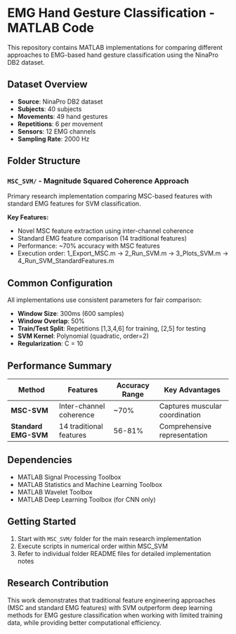 # EMG Hand Gesture Classification - MATLAB Code

This repository contains MATLAB implementations for comparing different approaches to EMG-based hand gesture classification using the NinaPro DB2 dataset.

## Dataset Overview

- **Source**: NinaPro DB2 dataset
- **Subjects**: 40 subjects
- **Movements**: 49 hand gestures
- **Repetitions**: 6 per movement
- **Sensors**: 12 EMG channels
- **Sampling Rate**: 2000 Hz

## Folder Structure

### `MSC_SVM/` - Magnitude Squared Coherence Approach
Primary research implementation comparing MSC-based features with standard EMG features for SVM classification.

**Key Features:**
- Novel MSC feature extraction using inter-channel coherence
- Standard EMG feature comparison (14 traditional features)
- Performance: ~70% accuracy with MSC features
- Execution order: 1_Export_MSC.m → 2_Run_SVM.m → 3_Plots_SVM.m → 4_Run_SVM_StandardFeatures.m

## Common Configuration

All implementations use consistent parameters for fair comparison:
- **Window Size**: 300ms (600 samples)
- **Window Overlap**: 50%
- **Train/Test Split**: Repetitions [1,3,4,6] for training, [2,5] for testing
- **SVM Kernel**: Polynomial (quadratic, order=2)
- **Regularization**: C = 10

## Performance Summary

| Method | Features | Accuracy Range | Key Advantages |
|--------|----------|----------------|----------------|
| **MSC-SVM** | Inter-channel coherence | ~70% | Captures muscular coordination |
| **Standard EMG-SVM** | 14 traditional features | 56-81% | Comprehensive representation |

## Dependencies

- MATLAB Signal Processing Toolbox
- MATLAB Statistics and Machine Learning Toolbox
- MATLAB Wavelet Toolbox
- MATLAB Deep Learning Toolbox (for CNN only)

## Getting Started

1. Start with `MSC_SVM/` folder for the main research implementation
2. Execute scripts in numerical order within MSC_SVM
3. Refer to individual folder README files for detailed implementation notes

## Research Contribution


This work demonstrates that traditional feature engineering approaches (MSC and standard EMG features) with SVM outperform deep learning methods for EMG gesture classification when working with limited training data, while providing better computational efficiency.
